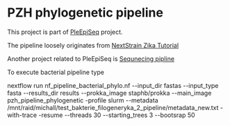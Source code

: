 PZH phylogenetic pipeline
=========================

This project is part of [PleEpiSeq](https://www.pzh.gov.pl/projekty-i-programy/plepiseq/) project.

The pipeline loosely originates from [NextStrain Zika Tutorial](https://github.com/nextstrain/zika-tutorial)

Another project related to PleEpiSeq is [Sequnecing pipline](https://github.com/mkadlof/pzh_pipeline_viral)

To execute bacterial pipeline type

nextflow run nf_pipeline_bacterial_phylo.nf --input_dir fastas --input_type fasta --results_dir results --prokka_image staphb/prokka --main_image pzh_pipeline_phylogenetic -profile slurm --metadata /mnt/raid/michall/test_bakterie_filogeneryka_2_pipeline/metadata_new.txt -with-trace -resume --threads 30  --starting_trees 3 --bootsrap 50
